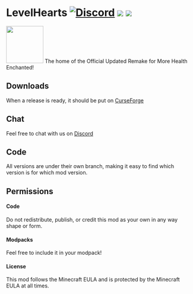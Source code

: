 LevelHearts [![Discord](https://img.shields.io/discord/315928463393423362.svg?label=Chat&colorB=2D2D2D&colorA=E04E14)](https://discord.gg/TJpmzTn) ![](http://cf.way2muchnoise.eu/full_levelhearts_Downloads.svg) ![](http://cf.way2muchnoise.eu/versions/levelhearts.svg)
=============
<img width=100px src="https://media-elerium.cursecdn.com/avatars/109/257/636378365565580241.png"/>
The home of the Official Updated Remake for More Health Enchanted!

## Downloads
When a release is ready, it should be put on [CurseForge](https://minecraft.curseforge.com/projects/heart-levels)

## Chat
Feel free to chat with us on [Discord](https://discord.gg/TJpmzTn)

## Code
All versions are under their own branch, making it easy to find which version is for which mod version.

## Permissions
#### Code
Do not redistribute, publish, or credit this mod as your own in any way shape or form.

#### Modpacks
Feel free to include it in your modpack!

#### License
This mod follows the Minecraft EULA and is protected by the Minecraft EULA at all times.
